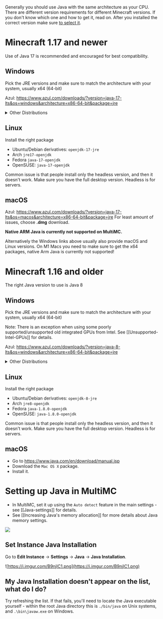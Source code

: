 Generally you should use Java with the same architecture as your CPU. There are different version requirements for different Minecraft versions.
If you don't know which one and how to get it, read on. After you installed the correct version make sure [to select it](#setting-up-java-in-multimc).

# Minecraft 1.17 and newer
Use of Java 17 is recommended and encouraged for best compatibility.

## Windows

Pick the JRE versions and make sure to match the architecture with your system, usually x64 (64-bit)

Azul: <https://www.azul.com/downloads/?version=java-17-lts&os=windows&architecture=x86-64-bit&package=jre>
<details>
<summary>Other Distributions</summary>

* Eclipse Temurin: <https://adoptium.net/temurin/releases/?version=17>
  * Select in the dropdowns "Windows" "x64" "JRE" and "17"
* Microsoft OpenJDK: <https://docs.microsoft.com/en-gb/java/openjdk/download>
* Oracle: <https://www.oracle.com/java/technologies/downloads/#java17>
</details>

## Linux
Install the right package
* Ubuntu/Debian derivatives: `openjdk-17-jre`
* Arch `jre17-openjdk`
* Fedora `java-17-openjdk`
* OpenSUSE: `java-17-openjdk`

Common issue is that people install only the headless version, and then it doesn't work. Make sure you have the full desktop version. Headless is for servers.

## macOS

Azul: <https://www.azul.com/downloads/?version=java-17-lts&os=macos&architecture=x86-64-bit&package=jre>
For least amount of issues, choose **.dmg** download.

**Native ARM Java is currently not supported on MultiMC.**

Alternatively the Windows links above usually also provide macOS and Linux versions. On M1 Macs you need to make sure to get the x64 packages, native Arm Java is currently not supported!

# Minecraft 1.16 and older

The right Java version to use is Java 8

## Windows
Pick the JRE versions and make sure to match the architecture with your system, usually x64 (64-bit)

Note: There is an exception when using some poorly supported/unsupported old integrated GPUs from Intel. See [[Unsupported-Intel-GPUs]] for details.

Azul: <https://www.azul.com/downloads/?version=java-8-lts&os=windows&architecture=x86-64-bit&package=jre>
<details>
  <summary>Other Distributions</summary>

* Eclipse Temurin: <https://adoptium.net/temurin/releases/?version=8>
  * Select in the dropdowns "Windows" "x64" "JRE" and "8"
* Java.com: <https://www.java.com/en/download/manual.jsp>
  * Make sure to download only the "_Windows Offline (x64)_" installer as Online can cause installation issues.
![](https://cdn.discordapp.com/attachments/404818598541000704/681278632811036714/correct-windows-java.png)
</details>

## Linux

Install the right package

* Ubuntu/Debian derivatives: `openjdk-8-jre`
* Arch `jre8-openjdk`
* Fedora `java-1.8.0-openjdk`
* OpenSUSE: `java-1.8.0-openjdk`

Common issue is that people install only the headless version, and then it doesn't work. Make sure you have the full desktop version. Headless is for servers.

## macOS

* Go to <https://www.java.com/en/download/manual.jsp>
* Download the `Mac OS X` package.
* Install it.

# Setting up Java in MultiMC

* In MultiMC, set it up using the `Auto detect` feature in the main settings - see [[Java-settings]] for details.
* See [[Increasing Java's memory allocation]] for more details about Java memory settings.

![](https://cdn.discordapp.com/attachments/531598137790562305/575378380573114378/unknown.png)

## Set Instance Java Installation

Go to **Edit Instance** -> **Settings** -> **Java** -> **Java Installation**.

![https://i.imgur.com/B9njIC1.png](https://i.imgur.com/B9njIC1.png)

## My Java Installation doesn't appear on the list, what do I do?

Try refreshing the list. If that fails, you'll need to locate the Java executable yourself - within the root Java directory this is `./bin/java` on Unix systems, and `.\bin\javaw.exe` on Windows.

